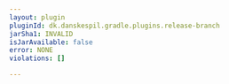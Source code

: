 ```yaml
---
layout: plugin
pluginId: dk.danskespil.gradle.plugins.release-branch
jarSha1: INVALID
isJarAvailable: false
error: NONE
violations: []

---
```

